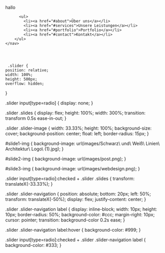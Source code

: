 hallo
	<nav>


		  <ul>
			<li><a href="#about">Über uns</a></li>
			<li><a href="#services">Unsere Leistungen</a></li>
			<li><a href="#portfolio">Portfolio</a></li>
			<li><a href="#contact">Kontakt</a></li>
		</ul>
	</nav>




     .slider {
    position: relative;
    width: 100%;
    height: 500px;
    overflow: hidden;
  }
  
  .slider input[type=radio] {
    display: none;
  }
  
  .slider .slides {
    display: flex;
    height: 100%;
    width: 300%;
    transition: transform 0.5s ease-in-out;
  }
  
  .slider .slider-image {
    width: 33.33%;
    height: 100%;
    background-size: cover;
    background-position: center;
    float: left;
    border-radius: 15px;
  }
  
  #slide1-img {
    background-image: url(images/Schwarz\ und\ Weiß\ Linien\ Architektur\ Logo\ \(1\).jpg);
  }
  
  #slide2-img {
    background-image: url(images/post.png);
  }
  
  #slide3-img {
    background-image: url(images/webdesign.png);
  }
  
  .slider input[type=radio]:checked + .slider .slides {
    transform: translateX(-33.33%);
  }
  
  .slider .slider-navigation {
    position: absolute;
    bottom: 20px;
    left: 50%;
    transform: translateX(-50%);
    display: flex;
    justify-content: center;
  }
  
  .slider .slider-navigation label {
    display: inline-block;
    width: 10px;
    height: 10px;
    border-radius: 50%;
    background-color: #ccc;
    margin-right: 10px;
    cursor: pointer;
    transition: background-color 0.2s ease;
  }
  
  .slider .slider-navigation label:hover {
    background-color: #999;
  }
  
  .slider input[type=radio]:checked + .slider .slider-navigation label {
    background-color: #333;
  }
  